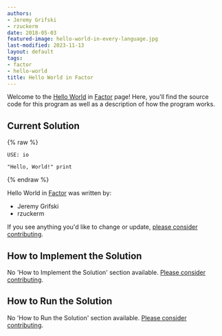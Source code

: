 ```yaml
---
authors:
- Jeremy Grifski
- rzuckerm
date: 2018-05-03
featured-image: hello-world-in-every-language.jpg
last-modified: 2023-11-13
layout: default
tags:
- factor
- hello-world
title: Hello World in Factor
---
```


Welcome to the [Hello World](https://sampleprograms.io/projects/hello-world) in [Factor](https://sampleprograms.io/languages/factor) page! Here, you'll find the source code for this program as well as a description of how the program works.

## Current Solution

{% raw %}

```factor
USE: io

"Hello, World!" print

```

{% endraw %}

Hello World in [Factor](https://sampleprograms.io/languages/factor) was written by:

- Jeremy Grifski
- rzuckerm

If you see anything you'd like to change or update, [please consider contributing](https://github.com/TheRenegadeCoder/sample-programs).

## How to Implement the Solution

No 'How to Implement the Solution' section available. [Please consider contributing](https://github.com/TheRenegadeCoder/sample-programs-website).

## How to Run the Solution

No 'How to Run the Solution' section available. [Please consider contributing](https://github.com/TheRenegadeCoder/sample-programs-website).